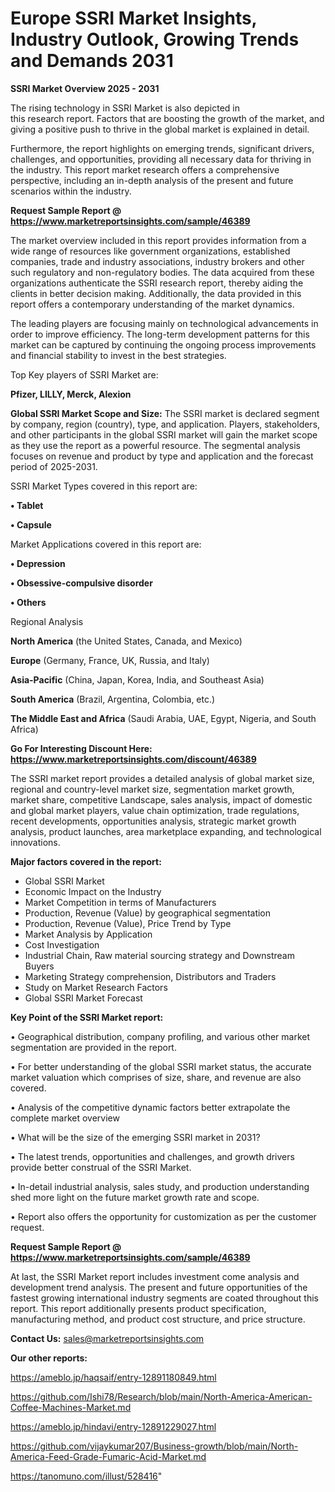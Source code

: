# Europe SSRI Market Insights, Industry Outlook, Growing Trends and Demands 2031

<Strong> SSRI Market Overview 2025 - 2031</strong>

The rising technology in SSRI Market is also depicted in this research report. Factors that are boosting the growth of the market, and giving a positive push to thrive in the global market is explained in detail.

Furthermore, the report highlights on emerging trends, significant drivers, challenges, and opportunities, providing all necessary data for thriving in the industry. This report market research offers a comprehensive perspective, including an in-depth analysis of the present and future scenarios within the industry.

<strong>Request Sample Report @ <a href=https://www.marketreportsinsights.com/sample/46389>https://www.marketreportsinsights.com/sample/46389</a></strong>

The market overview included in this report provides information from a wide range of resources like government organizations, established companies, trade and industry associations, industry brokers and other such regulatory and non-regulatory bodies. The data acquired from these organizations authenticate the SSRI research report, thereby aiding the clients in better decision making. Additionally, the data provided in this report offers a contemporary understanding of the market dynamics.

The leading players are focusing mainly on technological advancements in order to improve efficiency. The long-term development patterns for this market can be captured by continuing the ongoing process improvements and financial stability to invest in the best strategies.

Top Key players of SSRI Market are:

<strong>Pfizer, LILLY, Merck, Alexion</strong>

<strong><b>Global SSRI Market Scope and Size:</b></strong>
The SSRI market is declared segment by company, region (country), type, and application. Players, stakeholders, and other participants in the global SSRI market will gain the market scope as they use the report as a powerful resource. The segmental analysis focuses on revenue and product by type and application and the forecast period of 2025-2031.

SSRI Market Types covered in this report are:

<strong>•  Tablet

•  Capsule</strong>

Market Applications covered in this report are:

<strong>•  Depression

•  Obsessive-compulsive disorder

•  Others</strong> 

Regional Analysis

<strong>North America</strong> (the United States, Canada, and Mexico)

<strong>Europe</strong> (Germany, France, UK, Russia, and Italy)

<strong>Asia-Pacific</strong> (China, Japan, Korea, India, and Southeast Asia)

<strong>South America</strong> (Brazil, Argentina, Colombia, etc.)

<strong>The Middle East and Africa</strong> (Saudi Arabia, UAE, Egypt, Nigeria, and South Africa)

<strong>Go For Interesting Discount Here: <a href=https://www.marketreportsinsights.com/discount/46389>https://www.marketreportsinsights.com/discount/46389</a></strong>

The SSRI market report provides a detailed analysis of global market size, regional and country-level market size, segmentation market growth, market share, competitive Landscape, sales analysis, impact of domestic and global market players, value chain optimization, trade regulations, recent developments, opportunities analysis, strategic market growth analysis, product launches, area marketplace expanding, and technological innovations.

<strong><b>Major factors covered in the report:</b></strong>
<ul>
  <li>Global SSRI Market </li>
  <li>Economic Impact on the Industry</li>
  <li>Market Competition in terms of Manufacturers</li>
  <li>Production, Revenue (Value) by geographical segmentation</li>
  <li>Production, Revenue (Value), Price Trend by Type</li>
  <li>Market Analysis by Application</li>
  <li>Cost Investigation</li>
  <li>Industrial Chain, Raw material sourcing strategy and Downstream Buyers</li>
  <li>Marketing Strategy comprehension, Distributors and Traders</li>
  <li>Study on Market Research Factors</li>
  <li>Global SSRI Market Forecast</li>
</ul>

<strong><b>Key Point of the SSRI Market report:</b></strong>

• Geographical distribution, company profiling, and various other market segmentation are provided in the report.

• For better understanding of the global SSRI market status, the accurate market valuation which comprises of size, share, and revenue are also covered.

• Analysis of the competitive dynamic factors better extrapolate the complete market overview

• What will be the size of the emerging SSRI market in 2031?

• The latest trends, opportunities and challenges, and growth drivers provide better construal of the SSRI Market.

• In-detail industrial analysis, sales study, and production understanding shed more light on the future market growth rate and scope.

• Report also offers the opportunity for customization as per the customer request.

<strong>Request Sample Report @ <a href=https://www.marketreportsinsights.com/sample/46389>https://www.marketreportsinsights.com/sample/46389</a></strong>

At last, the SSRI Market report includes investment come analysis and development trend analysis. The present and future opportunities of the fastest growing international industry segments are coated throughout this report. This report additionally presents product specification, manufacturing method, and product cost structure, and price structure.

<strong>Contact Us:</strong>
sales@marketreportsinsights.com

<strong>Our other reports:</strong>

<a href=https://ameblo.jp/haqsaif/entry-12891180849.html>https://ameblo.jp/haqsaif/entry-12891180849.html</a>

<a href=https://github.com/Ishi78/Research/blob/main/North-America-American-Coffee-Machines-Market.md>https://github.com/Ishi78/Research/blob/main/North-America-American-Coffee-Machines-Market.md</a>

<a href=https://ameblo.jp/hindavi/entry-12891229027.html>https://ameblo.jp/hindavi/entry-12891229027.html</a>

<a href=https://github.com/vijaykumar207/Business-growth/blob/main/North-America-Feed-Grade-Fumaric-Acid-Market.md>https://github.com/vijaykumar207/Business-growth/blob/main/North-America-Feed-Grade-Fumaric-Acid-Market.md</a>

<a href=https://tanomuno.com/illust/528416>https://tanomuno.com/illust/528416</a>"
